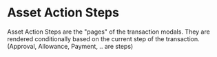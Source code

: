 # Asset Action Steps

Asset Action Steps are the "pages" of the transaction modals. They are rendered conditionally based on the current step of the transaction. (Approval, Allowance, Payment, .. are steps)
